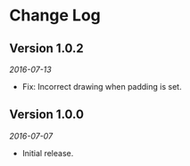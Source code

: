 Change Log
==========

## Version 1.0.2

_2016-07-13_

 *  Fix: Incorrect drawing when padding is set.

## Version 1.0.0

_2016-07-07_

 *  Initial release.